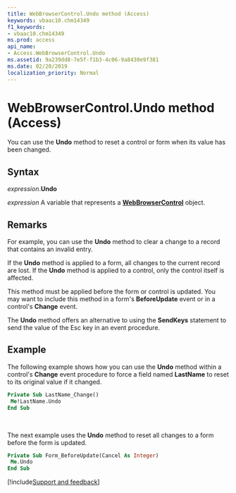 ```yaml
---
title: WebBrowserControl.Undo method (Access)
keywords: vbaac10.chm14349
f1_keywords:
- vbaac10.chm14349
ms.prod: access
api_name:
- Access.WebBrowserControl.Undo
ms.assetid: 9a239dd8-7e5f-f1b3-4c06-9a8430e9f381
ms.date: 02/20/2019
localization_priority: Normal
---
```



# WebBrowserControl.Undo method (Access)

You can use the **Undo** method to reset a control or form when its value has been changed.


## Syntax

_expression_.**Undo**

_expression_ A variable that represents a **[WebBrowserControl](Access.WebBrowserControl.md)** object.


## Remarks

For example, you can use the **Undo** method to clear a change to a record that contains an invalid entry.

If the **Undo** method is applied to a form, all changes to the current record are lost. If the **Undo** method is applied to a control, only the control itself is affected.

This method must be applied before the form or control is updated. You may want to include this method in a form's **BeforeUpdate** event or in a control's **Change** event.

The **Undo** method offers an alternative to using the **SendKeys** statement to send the value of the Esc key in an event procedure.


## Example

The following example shows how you can use the **Undo** method within a control's **Change** event procedure to force a field named **LastName** to reset to its original value if it changed.

```vb
Private Sub LastName_Change() 
 Me!LastName.Undo 
End Sub
```

<br/>

The next example uses the **Undo** method to reset all changes to a form before the form is updated.

```vb
Private Sub Form_BeforeUpdate(Cancel As Integer) 
 Me.Undo 
End Sub
```


[!include[Support and feedback](~/includes/feedback-boilerplate.md)]